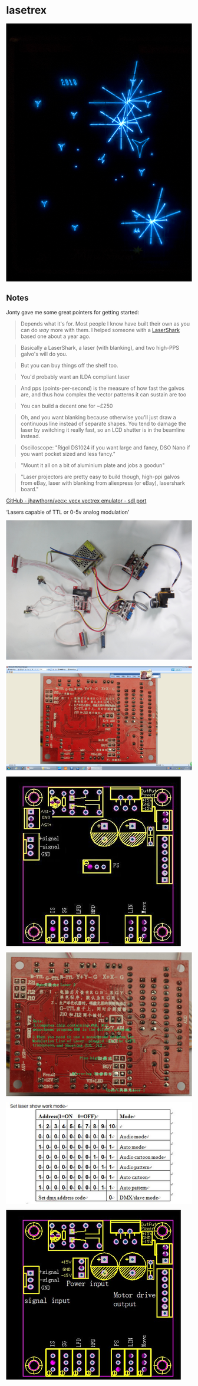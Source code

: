 # lasetrex

![Minestorm on a Vectrex](images/minestorm01.png)

## Notes

Jonty gave me some great pointers for getting started:

> Depends what it's for. Most people I know have built their own as you can do _way_ more with them. I helped someone with a [LaserShark](http://www.macpod.net/electronics/lasershark/lasershark.php) based one about a year ago.

> Basically a LaserShark, a laser (with blanking), and two high-PPS galvo's will do you.

> But you can buy things off the shelf too.

> You'd probably want an ILDA compliant laser

> And pps (points-per-second) is the measure of how fast the galvos are, and thus how complex the vector patterns it can sustain are too

> You can build a decent one for ~£250

> Oh, and you want blanking because otherwise you'll just draw a continuous line instead of separate shapes. You tend to damage the laser by switching it really fast, so an LCD shutter is in the beamline instead.

> Oscilloscope: "Rigol DS1024 if you want large and fancy, DSO Nano if you want pocket sized and less fancy."

> "Mount it all on a bit of aluminium plate and jobs a goodun"

> "Laser projectors are pretty easy to build though, high-ppi galvos from eBay, laser with blanking from aliexpress (or eBay), lasershark board."

[GitHub - jhawthorn/vecx: vecx vectrex emulator - sdl port](https://github.com/jhawthorn/vecx)

‘Lasers capable of TTL or 0-5v analog modulation’

![](images/20K.JPG)

![](images/20150311.jpg)

![](images/20150424.jpg)

![](images/Mainboard20160509English.jpg)

![](images/set-audio.jpg)

![](images/board.jpg)

